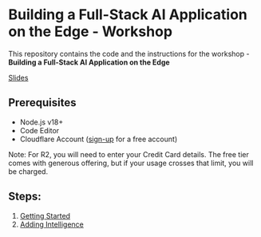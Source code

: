 # Building a Full-Stack AI Application on the Edge - Workshop

This repository contains the code and the instructions for the workshop - **Building a Full-Stack AI Application on the Edge**

[Slides]()

## Prerequisites

- Node.js v18+
- Code Editor
- Cloudflare Account ([sign-up](https://dash.cloudflare.com/login) for a free account)

Note: For R2, you will need to enter your Credit Card details. The free tier comes with generous offering, but if your usage crosses that limit, you will be charged.

## Steps:

1. [Getting Started](./getting-started/README.md)
2. [Adding Intelligence]()